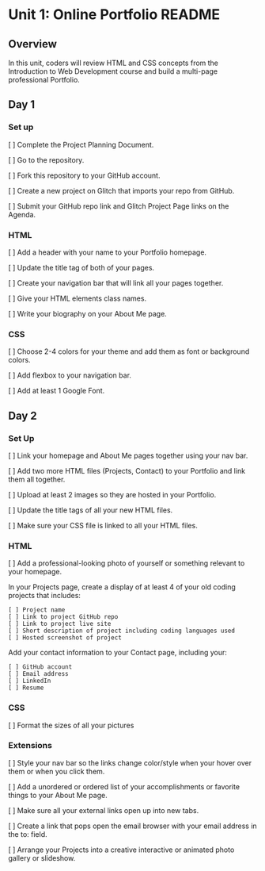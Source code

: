 # Unit 1: Online Portfolio README

## Overview

In this unit, coders will review HTML and CSS concepts from the Introduction to Web Development course and build a multi-page professional Portfolio.

## Day 1

### Set up

[  ] Complete the Project Planning Document.

[  ] Go to the repository.

[  ] Fork this repository to your GitHub account.

[  ] Create a new project on Glitch that imports your repo from GitHub.

[  ] Submit your GitHub repo link and Glitch Project Page links on the Agenda.

### HTML

[ ] Add a header with your name to your Portfolio homepage.

[ ] Update the title tag of both of your pages.

[ ] Create your navigation bar that will link all your pages together.

[ ] Give your HTML elements class names.

[ ] Write your biography on your About Me page.

### CSS

[ ] Choose 2-4 colors for your theme and add them as font or background colors.

[ ] Add flexbox to your navigation bar.

[ ] Add at least 1 Google Font.

## Day 2

### Set Up

[ ] Link your homepage and About Me pages together using your nav bar.

[ ] Add two more HTML files (Projects, Contact) to your Portfolio and link them all together.

[ ] Upload at least 2 images so they are hosted in your Portfolio.

[ ] Update the title tags of all your new HTML files.

[ ] Make sure your CSS file is linked to all your HTML files.

### HTML

[ ] Add a professional-looking photo of yourself or something relevant to your homepage.

In your Projects page, create a display of at least 4 of your old coding projects that includes:

    [ ] Project name
    [ ] Link to project GitHub repo
    [ ] Link to project live site
    [ ] Short description of project including coding languages used
    [ ] Hosted screenshot of project

Add your contact information to your Contact page, including your:

    [ ] GitHub account
    [ ] Email address
    [ ] LinkedIn
    [ ] Resume

### CSS

[ ] Format the sizes of all your pictures


### Extensions

[ ] Style your nav bar so the links change color/style when your hover over them or when you click them.

[ ] Add a unordered or ordered list of your accomplishments or favorite things to your About Me page.

[ ] Make sure all your external links open up into new tabs.

[ ] Create a link that pops open the email browser with your email address in the to: field.

[ ] Arrange your Projects into a creative interactive or animated photo gallery or slideshow.
